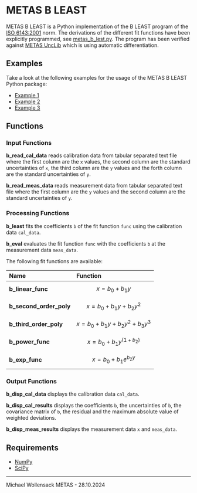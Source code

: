# METAS B LEAST

METAS B LEAST is a Python implementation of the B LEAST program of the [ISO 6143:2001](https://www.iso.org/standard/24665.html) norm. 
The derivations of the different fit functions have been explicitly programmed, see [metas_b_lest.py](/metas_b_least/metas_b_least.py).
The program has been verified against [METAS UncLib](https://www.metas.ch/unclib) which is using automatic differentiation.

## Examples

Take a look at the following examples for the usage of the METAS B LEAST Python package:

- [Example 1](/metas_b_least/Example_B_LEAST_1.ipynb)
- [Example 2](/metas_b_least/Example_B_LEAST_2.ipynb)
- [Example 3](/metas_b_least/Example_B_LEAST_3.ipynb)

## Functions

### Input Functions

**b_read_cal_data** reads calibration data from tabular separated text file where the first column are the `x` values, the second column are the standard uncertainties of `x`, the third column are the `y` values and the forth column are the standard uncertainties of `y`.

**b_read_meas_data** reads measurement data from tabular separated text file where the first column are the `y` values and the second column are the standard uncertainties of `y`.

### Processing Functions

**b_least** fits the coefficients `b` of the fit function `func` using the calibration data `cal_data`.

**b_eval** evaluates the fit function `func` with the coefficients `b` at the measurement data `meas_data`.

The following fit functions are available:

| Name                    | Function                             |
|:------------------------|:-------------------------------------|
| **b_linear_func**       | $$x = b_0 + b_1y$$                   |
| **b_second_order_poly** | $$x = b_0 + b_1y + b_2y^2$$          |
| **b_third_order_poly**  | $$x = b_0 + b_1y + b_2y^2 + b_3y^3$$ |
| **b_power_func**        | $$x = b_0 + b_1y^{(1 + b_2)}$$       |
| **b_exp_func**          | $$x = b_0 + b_1e^{b_2y}$$            |

### Output Functions

**b_disp_cal_data** displays the calibration data `cal_data`.

**b_disp_cal_results** displays the coefficients `b`, the uncertainties of `b`, the covariance matrix of `b`, the residual and the maximum absolute value of weighted deviations.

**b_disp_meas_results** displays the measurement data `x` and `meas_data`.

## Requirements

- [NumPy](https://pypi.org/project/numpy/)
- [SciPy](https://pypi.org/project/scipy/)

---

Michael Wollensack METAS - 28.10.2024
